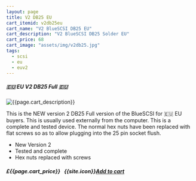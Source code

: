 ```yaml
---
layout: page
title: V2 DB25 EU
cart_itemid: v2db25eu
cart_name: "V2 BlueSCSI DB25 EU"
cart_description: "V2 BlueSCSI DB25 Solder EU"
cart_price: 68
cart_image: "assets/img/v2db25.jpg"
tags: 
  - scsi
  - eu
  - euv2
---
```


##### 🇪🇺 EU V2 DB25 Full 🇪🇺

![{{page.cart_description}}]({{page.cart_image}})

This is the NEW version 2 DB25 Full version of the BlueSCSI for 🇪🇺 EU buyers. This is usually used externally from the computer. This is a complete and tested device. The normal hex nuts have been replaced with flat screws so as to allow plugging into the 25 pin socket flush.

* New Version 2
* Tested and complete
* Hex nuts replaced with screws

##### £{{page.cart_price}} &nbsp; {{site.icon}}[Add to cart](/cart#{{page.cart_itemid}})